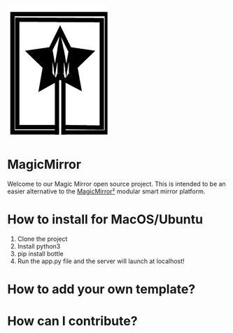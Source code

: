 ![Logo](logo.png)
# MagicMirror
Welcome to our Magic Mirror open source project. This is intended to be an easier alternative to the [MagicMirror²](https://github.com/MichMich/MagicMirror) modular smart mirror platform. 

# How to install for MacOS/Ubuntu
1. Clone the project
2. Install python3 
3. pip install bottle
4. Run the app.py file and the server will launch at localhost! 

# How to add your own template?

# How can I contribute?

